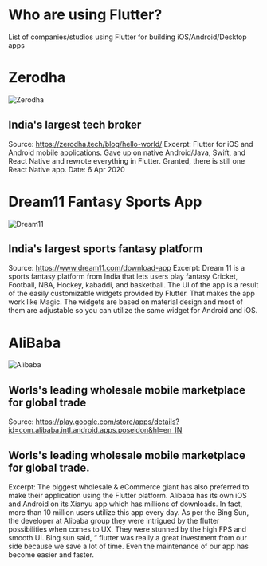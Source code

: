 # Who are using Flutter?
List of companies/studios using Flutter for building iOS/Android/Desktop apps


# Zerodha
![Zerodha](https://web.archive.org/web/20200407223106/https://zerodha.tech/static/images/logo.svg)
## India's largest tech broker
Source: https://zerodha.tech/blog/hello-world/
Excerpt: Flutter for iOS and Android mobile applications. Gave up on native Android/Java, Swift, and React Native and rewrote everything in Flutter. Granted, there is still one React Native app.
Date: 6 Apr 2020

# Dream11 Fantasy Sports App
![Dream11](https://www.google.com/url?sa=i&url=https%3A%2F%2Fen.wikipedia.org%2Fwiki%2FDream11&psig=AOvVaw3wDz1yvHif1OkQDin-w0qu&ust=1586453324613000&source=images&cd=vfe&ved=0CAIQjRxqFwoTCOD-pc6t2egCFQAAAAAdAAAAABAV)
## India's largest sports fantasy platform
Source: https://www.dream11.com/download-app
Excerpt: Dream 11 is a sports fantasy platform from India that lets users play fantasy Cricket, Football, NBA, Hockey, kabaddi, and basketball.  The UI of the app is a result of the easily customizable widgets provided by Flutter. That makes the app work like Magic. The widgets are based on material design and most of them are adjustable so you can utilize the same widget for Android and iOS.

# AliBaba
![Alibaba](https://lh3.googleusercontent.com/Btfes5_yrMt5peCLS3QDjKYZN9rUYqGdPxrmBXdJ0b-6SJFI5-JLd5QSHl4aAplt_FE=s180-rw)
## Worls's leading wholesale mobile marketplace for global trade
Source: https://play.google.com/store/apps/details?id=com.alibaba.intl.android.apps.poseidon&hl=en_IN
## Worls's leading wholesale mobile marketplace for global trade. 
Excerpt: The biggest wholesale & eCommerce giant has also preferred to make their application using the Flutter platform. Alibaba has its own iOS and Android on its Xianyu app which has millions of downloads. In fact, more than 10 million users utilize this app every day.
As per the Bing Sun, the developer at Alibaba group they were intrigued by the flutter possibilities when comes to UX. They were stunned by the high FPS and smooth UI. Bing sun said, “ flutter was really a great investment from our side because we save a lot of time. Even the maintenance of our app has become easier and faster.
